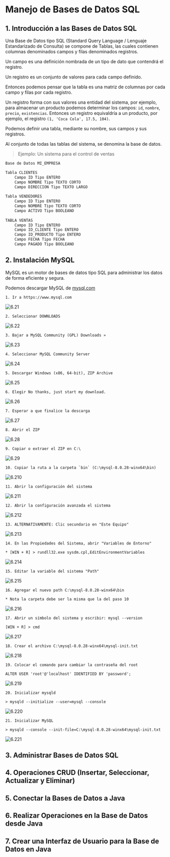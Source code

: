 # Manejo de Bases de Datos SQL

## 1. Introducción a las Bases de Datos SQL

Una Base de Datos tipo SQL (Standard Query Language / Lenguaje Estandarizado de Consulta)
se compone de Tablas, las cuales contienen columnas denominados campos y filas denominados registros.

Un campo es una definición nombrada de un tipo de dato que contendrá el registro.

Un registro es un conjunto de valores para cada campo definido.

Entonces podemos pensar que la tabla es una matriz de columnas por cada campo y filas por cada registro.

Un registro forma con sus valores una entidad del sistema, por ejemplo, para almacenar un producto
podemos determinar los campos: `id`, `nombre`, `precio`, `existencias`. Entonces
un registro equivaldría a un producto, por ejemplo, el registro `(1, 'Coca Cola', 17.5, 104)`.

Podemos definir una tabla, mediante su nombre, sus campos y sus registros.

Al conjunto de todas las tablas del sistema, se denomina la base de datos.

> Ejemplo: Un sistema para el control de ventas

```txt
Base de Datos MI_EMPRESA

Tabla CLIENTES
    Campo ID Tipo ENTERO
    Campo NOMBRE Tipo TEXTO CORTO
    Campo DIRECCION Tipo TEXTO LARGO
    
Tabla VENDEDORES
    Campo ID Tipo ENTERO
    Campo NOMBRE Tipo TEXTO CORTO
    Campo ACTIVO Tipo BOOLEANO
    
TABLA VENTAS
    Campo ID Tipo ENTERO
    Campo ID_CLIENTE Tipo ENTERO
    Campo ID_PRODUCTO Tipo ENTERO
    Campo FECHA Tipo FECHA
    Campo PAGADO Tipo BOOLEANO
```

## 2. Instalación MySQL

MySQL es un motor de bases de datos tipo SQL para administrar los datos de forma eficiente y segura.

Podemos descargar MySQL de [mysql.com](https://www.mysql.com)

    1. Ir a https://www.mysql.com

![6.21](./figuras/6.21.png)

    2. Seleccionar DOWNLOADS

![6.22](./figuras/6.22.png)

    3. Bajar a MySQL Community (GPL) Downloads »

![6.23](./figuras/6.23.png)

    4. Seleccionar MySQL Community Server

![6.24](./figuras/6.24.png)

    5. Descargar Windows (x86, 64-bit), ZIP Archive

![6.25](./figuras/6.25.png)

    6. Elegir No thanks, just start my download.

![6.26](./figuras/6.26.png)

    7. Esperar a que finalice la descarga

![6.27](./figuras/6.27.png)

    8. Abrir el ZIP

![6.28](./figuras/6.28.png)

    9. Copiar o extraer el ZIP en C:\

![6.29](./figuras/6.29.png)

    10. Copiar la ruta a la carpeta `bin` (C:\mysql-8.0.28-winx64\bin)

![6.210](./figuras/6.210.png)

    11. Abrir la configuración del sistema

![6.211](./figuras/6.211.png)

    12. Abrir la configuración avanzada el sistema

![6.212](./figuras/6.212.png)

    13. ALTERNATIVAMENTE: Clic secundario en "Este Equipo"

![6.213](./figuras/6.213.png)

    14. En las Propiedades del Sistema, abrir "Variables de Entorno"

    * [WIN + R] > rundll32.exe sysdm.cpl,EditEnvironmentVariables

![6.214](./figuras/6.214.png)

    15. Editar la variable del sistema "Path"

![6.215](./figuras/6.215.png)

    16. Agregar el nuevo path C:\mysql-8.0.28-winx64\bin

    * Nota la carpeta debe ser la misma que la del paso 10

![6.216](./figuras/6.216.png)

    17. Abrir un símbolo del sistema y escribir: mysql --version

    [WIN + R] > cmd

![6.217](./figuras/6.217.png)

    18. Crear el archivo C:\mysql-8.0.28-winx64\mysql-init.txt

![6.218](./figuras/6.218.png)

    19. Colocar el comando para cambiar la contraseña del root

    ALTER USER 'root'@'localhost' IDENTIFIED BY 'password';

![6.219](./figuras/6.219.png)

    20. Inicializar mysqld

    > mysqld --initialize --user=mysql --console

![6.220](./figuras/6.220.png)

    21. Inicializar MySQL

    > mysqld --console --init-file=C:\mysql-8.0.28-winx64\mysql-init.txt

![6.221](./figuras/6.221.png)

## 3. Administrar Bases de Datos SQL

## 4. Operaciones CRUD (Insertar, Seleccionar, Actualizar y Eliminar)

## 5. Conectar la Bases de Datos a Java

## 6. Realizar Operaciones en la Base de Datos desde Java

## 7. Crear una Interfaz de Usuario para la Base de Datos en Java